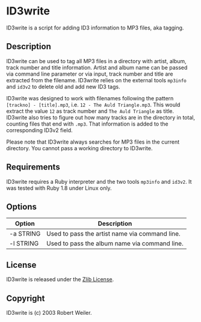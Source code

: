 ﻿# ID3write

ID3write is a script for adding ID3 information to MP3 files, aka tagging.

## Description

ID3write can be used to tag all MP3 files in a directory with artist, album, track number and title information. Artist and album name can be passed via command line parameter or via input, track number and title are extracted from the filename. ID3write relies on the external tools `mp3info` and `id3v2` to delete old and add new ID3 tags.

ID3write was designed to work with filenames following the pattern `[trackno] - [title].mp3`, i.e. `12 - The Auld Triangle.mp3`. This would extract the value `12` as track number and `The Auld Triangle` as title. ID3write also tries to figure out how many tracks are in the directory in total, counting files that end with `.mp3`. That information is added to the corresponding ID3v2 field.

Please note that ID3write always searches for MP3 files in the current directory. You cannot pass a working directory to ID3write.

## Requirements

ID3write requires a Ruby interpreter and the two tools `mp3info` and `id3v2`. It was tested with Ruby 1.8 under Linux only.

## Options

| Option    | Description                                    |
| --------- | ---------------------------------------------- |
| -a STRING | Used to pass the artist name via command line. |
| -l STRING | Used to pass the album name via command line.  |

## License

ID3write is released under the [Zlib License](https://opensource.org/licenses/Zlib).

## Copyright

ID3write is (c) 2003 Robert Weiler.

